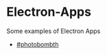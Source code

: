 # Electron-Apps

Some examples of Electron Apps

- [#photobombth](https://github.com/guitarbeard/Electron-Apps/tree/master/octothorpe-photobombth)
